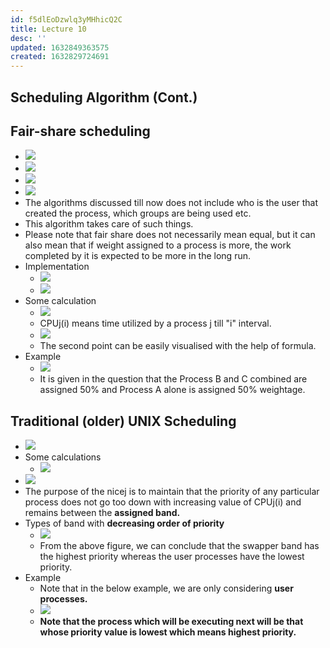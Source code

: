 ```yaml
---
id: f5dlEoDzwlq3yMHhicQ2C
title: Lecture 10
desc: ''
updated: 1632849363575
created: 1632829724691
---
```



## Scheduling Algorithm (Cont.)

## Fair-share scheduling

- ![](/assets/images/2021-09-28-17-22-11.png)
- ![](/assets/images/2021-09-28-22-08-43.png)
- ![](/assets/images/2021-09-28-22-10-49.png)
- ![](/assets/images/2021-09-28-22-13-43.png)
- The algorithms discussed till now does not include who is the user that created the process, which groups are being used etc.
- This algorithm takes care of such things.
- Please note that fair share does not necessarily mean equal, but it can also mean that if weight assigned to a process is more, the work completed by it is expected to be more in the long run.
- Implementation
  - ![](/assets/images/2021-09-28-22-17-59.png)
  - ![](/assets/images/2021-09-28-22-23-39.png)
- Some calculation
  - ![](/assets/images/2021-09-28-22-25-10.png)
  - CPUj(i) means time utilized by a process j till "i" interval.
  - ![](/assets/images/2021-09-28-22-29-51.png)
  - The second point can be easily visualised with the help of formula.
- Example
  - ![](/assets/images/2021-09-28-22-37-44.png)
  - It is given in the question that the Process B and C combined are assigned 50% and Process A alone is assigned 50% weightage.

## Traditional (older) UNIX Scheduling

- ![](/assets/images/2021-09-28-22-39-46.png)
- Some calculations
  - ![](/assets/images/2021-09-28-22-42-57.png)
- ![](/assets/images/2021-09-28-22-43-23.png)
- The purpose of the nicej is to maintain that the priority of any particular process does not go too down with increasing value of CPUj(i) and remains between the **assigned band.**
- Types of band with **decreasing order of priority**
  - ![](/assets/images/2021-09-28-22-46-13.png)
  - From the above figure, we can conclude that the swapper band has the highest priority whereas the user processes have the lowest priority.
- Example
  - Note that in the below example, we are only considering **user processes.**
  - ![](/assets/images/2021-09-28-22-49-26.png)
  - **Note that the process which will be executing next will be that whose priority value is lowest which means highest priority.**

